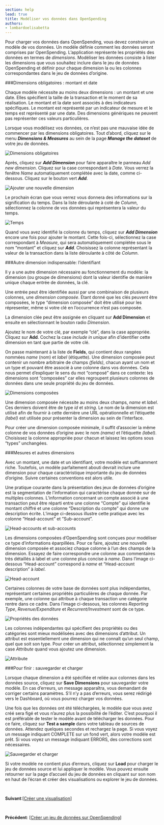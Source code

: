 ```yaml
---
section: help
lead: true
title: Modéliser vos données dans OpenSpending
authors:
- lombardoelisabetta
---
```

Pour charger vos données dans OpenSpending, vous devez construire un modèle de vos données. Un modèle définie comment les données seront comprises par OpenSpending. L’application représente les propriétés des données en termes de _dimensions_. Modéliser les données consiste à lister les dimensions que vous souhaitez inclure dans le jeu de données OpenSpending et définir pour chaque dimension la ou les colonnes correspondantes dans le jeu de données d’origine.

###Dimensions obligatoires : montant et date

Chaque modèle nécessite au moins deux dimensions : un montant et une date. Elles spécifient la taille de la transaction et le moment de sa réalisation. Le montant et la date sont associés à des indicateurs spécifiques. Le montant est représenté par un indicateur de mesure et le temps est représenté par une date. Des dimensions génériques ne peuvent pas représenter ces valeurs particulières.

Lorsque vous modélisez vos données, ce n’est pas une mauvaise idée de commencer par les dimensions obligatoires. Tout d’abord, cliquez sur le menu _**Dimensions &amp; Measures**_ au sein de la page _**Manage the dataset**_ de votre jeu de données.

![Dimensions obligatoires](http://blog.openspending.org/files/2013/08/image_5-e1375888673131.png)

Après, cliquez sur _**Add Dimension**_ pour faire apparaître le panneau _Add new dimension_. Cliquez sur la case correspondant à _Date_. Vous verrez la fenêtre _Name_ automatiquement complétée avec la date, comme ci-dessous. Cliquez sur le bouton vert _**Add**_.

![Ajouter une nouvelle dimension](http://blog.openspending.org/files/2013/08/image_6-e1375888703851.png)

Le prochain écran que vous verrez vous donnera des informations sur la signification du temps. Dans la liste déroulante à coté de _Column_, sélectionnez la colonne de vos données qui représentera la valeur du temps.

![Temps](http://blog.openspending.org/files/2013/08/image_7-e1375888730762.png)

Quand vous avez identifié la colonne du temps, cliquez sur _**Add Dimension**_ encore une fois pour ajouter le montant. Cette fois-ci, sélectionnez la case correspondant à _Measure_, qui sera automatiquement complétée sous le nom “montant” et cliquez sur _**Add**_. Choisissez la colonne représentant la valeur de la transaction dans la liste déroulante à côté de _Column_.

###Autre dimension indispensable: l’identifiant

Il y a une autre dimension nécessaire au fonctionnement du modèle: la dimension (ou groupe de dimensions) dont la valeur identifie de manière unique chaque entrée de données, la clé.

Une entrée peut être identifiée aussi par une combinaison de plusieurs colonnes, une _dimension composée_. Étant donné que les clés peuvent être composées, le type “dimension composée” doit être utilisé pour les répresenter, même si votre clé en l’occurrence n’est pas composée.

La dimension clée peut être assignée en cliquant sur **Add Dimension** et ensuite en sélectionnant le bouton radio _Dimension_.

Ajoutez le nom de votre clé, par exemple “clé”, dans la case appropriée. Cliquez sur **Add**. Cochez la case _include in unique_ afin d’identifier cette dimension en tant que partie de votre clé.

On passe maintenant à la liste de **Fields**, qui contient deux rangées nommées _name_ (nom) et _label_ (étiquette). Une dimension composée peut contenir un nombre arbitraire de champs _(fields)_, chacun ayant un nom et un type et pouvant être associé à une colonne dans vos données. Cela nous permet d’expliquer le sens du mot “composé” dans ce contexte: les dimensions sont “composées” car elles regroupent plusieurs colonnes de données dans une seule propriété du jeu de données.

![Dimensions composées](http://blog.openspending.org/files/2013/08/image_8-e1375888755790.png)

Une dimension composée nécessite au moins deux champs, _name_ et _label_. Ces derniers doivent être de type _id_ et _string_. Le nom de la dimension est utilisé afin de fournir à cette dernière une URL opérationnelle et l’étiquette _(label)_ est utilisée pour présenter la dimension au sein de l’interface.

Pour créer une dimension composée minimale, il suffit d’associer la même colonne de vos données d’origine avec le nom _(name)_ et l’étiquette _(label)_. Choisissez la colonne appropriée pour chacun et laissez les options sous “types” unchangées.

###Mesures et autres dimensions

Avec un montant, une date et un identifiant, votre modèle est suffisamment riche. Toutefois, un modèle parfaitement abouti devrait inclure une dimension pour chaque caractéristique importante du jeu de données d’origine. Suivre certaines conventions est alors utile.

Une pratique courante dans la présentation des jeux de données d’origine est la segmentation de l’information qui caractérise chaque donnée sur de multiples colonnes. L’information concernant un compte associé à une transaction peut être réparti entre une colonne “Compte” qui identifie le montant chiffré et une colonne “Description du compte” qui donne une description écrite. L’image ci-dessous illustre cette pratique avec les colonne “Head-account” et “Sub-account”.

![Head-accounts et sub-accounts](http://0.0.0.0:8080/wp-content/uploads/2013/08/image_9.png)

Les dimensions composées d’OpenSpending sont conçues pour modéliser ce type d’informations éparpillées. Pour ce faire, ajoutez une nouvelle dimension composée et associez chaque colonne à l’un des champs de la dimension. Essayez de faire correspondre une colonne aux commentaires très détaillés à label et une colonne plus concise à _name_. Dans l’image ci-dessous “Head-account” correspond à _name_ et “Head-account description” à _label_.

![Head-account](http://blog.openspending.org/files/2013/08/image_10-e1375888789463.png)

Certaines colonnes de votre base de données sont plus indépendantes, représentant certaines propriétés particulières de chaque donnée. Par exemple, une colonne qui attribue à chaque transaction une catégorie rentre dans ce cadre. Dans l’image ci-dessous, les colonnes _Reporting Type_, _Revenue/Expenditure_ et _Recurrent/Investment_ sont de ce type.

![Propriétés des données](http://0.0.0.0:8080/wp-content/uploads/2013/08/image_11.png)

Les colonnes indépendantes qui spécifient des propriétés ou des catégories sont mieux modélisées avec des dimensions d’attribut. Un attribut est essentiellement une dimension qui ne connaît qu’un seul champ, quel que soit son type. Pour créer un attribut, sélectionnez simplement la case _Attribute_ quand vous ajoutez une dimension.

![Attribute](http://blog.openspending.org/files/2013/08/image_12-e1375888823415.png)

###Pour finir : sauvegarder et charger

Lorsque chaque dimension a été spécifiée et reliée aux colonnes dans les données source, cliquez sur **Save Dimensions** pour sauvegarder votre modèle. En cas d’erreurs, un message apparaîtra, vous demandant de corriger certains paramètres. S’il n’y a pas d’erreurs, vous serez rédirigé vers le Dashboard, où vous pourrez charger vos données.

Une fois que les données ont été téléchargées, le modèle que vous avez créé sera figé et vous n’aurez plus la possibilité de l’éditer. C’est pourquoi il est préférable de tester le modèle avant de télécharger les données. Pour ce faire, cliquez sur **Test a sample** dans votre tableau de sources de données. Attendez quelques secondes et rechargez la page. Si vous voyez un message indiquant COMPLETE sur un fond vert, alors votre modèle est prêt. Si vous voyez un message indiquant ERRORS, des corrections sont nécessaires.

![Sauvegarder et charger](http://blog.openspending.org/files/2013/08/image_13-e1375888848457.png)

Si votre modèle ne contient plus d’erreurs, cliquez sur **Load** pour charger le jeu de données source et lui appliquer le modèle. Vous pouvez ensuite retourner sur la page d’accueil du jeu de données en cliquant sur son nom en haut de l’écran et créer des visualisations ou explorer le jeu de données.

&nbsp;

**Suivant**:[<a href="../creer-une-visualisation/">Créer une visualisation</a>]

&nbsp;

**Précédent**: [<a href="../creer-un-jeu-de-donnees-sur-openspending/">Créer un jeu de données sur OpenSpending</a>]
